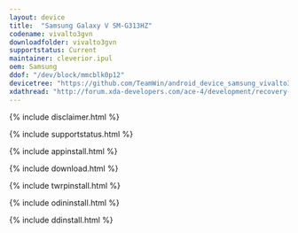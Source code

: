```yaml
---
layout: device
title:  "Samsung Galaxy V SM-G313HZ"
codename: vivalto3gvn
downloadfolder: vivalto3gvn
supportstatus: Current
maintainer: cleverior.ipul
oem: Samsung
ddof: "/dev/block/mmcblk0p12"
devicetree: "https://github.com/TeamWin/android_device_samsung_vivalto3gvn"
xdathread: "http://forum.xda-developers.com/ace-4/development/recovery-twrp-3-0-0-0-samsung-galaxy-t3311593"
---
```


{% include disclaimer.html %}

{% include supportstatus.html %}

{% include appinstall.html %}

{% include download.html %}

{% include twrpinstall.html %}

{% include odininstall.html %}

{% include ddinstall.html %}
